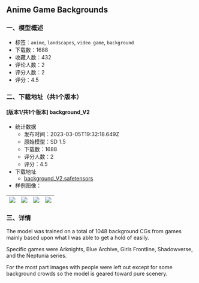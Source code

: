 ## Anime Game Backgrounds
### 一、模型概述

- 标签：`anime`, `landscapes`, `video game`, `background`
- 下载数：1688
- 收藏人数：432
- 评论人数：2
- 评分人数：2
- 评分：4.5

### 二、下载地址（共1个版本）

#### [版本1/共1个版本] background_V2

- 统计数据
  - 发布时间：2023-03-05T19:32:18.649Z
  - 原始模型：SD 1.5
  - 下载数：1688
  - 评分人数：2
  - 评分：4.5
- 下载地址
  - [background_V2.safetensors](https://civitai.com/api/download/models/19065)
- 样例图像：

| <img src="https://image.civitai.com/xG1nkqKTMzGDvpLrqFT7WA/58f82e61-f2a0-474f-9f58-ee8c7fca9600/width=450/199402.jpeg" /> | <img src="https://image.civitai.com/xG1nkqKTMzGDvpLrqFT7WA/a7316791-b8e2-4b50-b9f2-8ce851e7f900/width=450/199421.jpeg" /> | <img src="https://image.civitai.com/xG1nkqKTMzGDvpLrqFT7WA/2c97c755-cbef-4b71-d0b2-bf6b79b38e00/width=450/199420.jpeg" /> | <img src="https://image.civitai.com/xG1nkqKTMzGDvpLrqFT7WA/49c45ef9-a22f-4912-4148-249a2e1c0f00/width=450/199419.jpeg" /> |
| ---- | ---- | ---- | ---- |


### 三、详情
<p>The model was trained on a total of 1048 background CGs from games mainly based upon what I was able to get a hold of easily. </p><p></p><p>Specific games were Arknights, Blue Archive, Girls Frontline, Shadowverse, and the Neptunia series.</p><p></p><p>For the most part images with people were left out except for some background crowds so the model is geared toward pure scenery.</p>